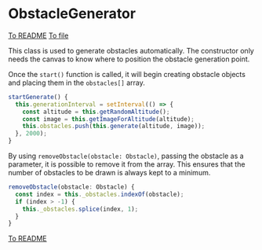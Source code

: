# ObstacleGenerator

[To README](./../../../../README.md) 
[To file](./../../../../02_APP/PostRennen/src/app/component/post-rennen-game/models/obstacleGenerator.ts)

This class is used to generate obstacles automatically. The constructor only needs the canvas to know where to position the obstacle generation point.

Once the `start()` function is called, it will begin creating obstacle objects and placing them in the `obstacles[]` array.

```Typescript
startGenerate() {  
  this.generationInterval = setInterval(() => {  
    const altitude = this.getRandomAltitude();  
    const image = this.getImageForAltitude(altitude);  
    this.obstacles.push(this.generate(altitude, image));  
  }, 2000);  
}
```

By using `removeObstacle(obstacle: Obstacle)`, passing the obstacle as a parameter, it is possible to remove it from the array. This ensures that the number of obstacles to be drawn is always kept to a minimum.

```Typescript
removeObstacle(obstacle: Obstacle) {  
  const index = this._obstacles.indexOf(obstacle);  
  if (index > -1) {  
    this._obstacles.splice(index, 1);  
  }  
}
```

[To README](./../../../../README.md) 